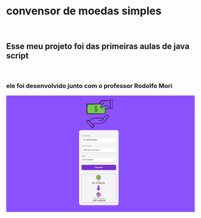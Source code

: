 <h1>convensor de moedas simples </h1>
<br>
<h2>Esse meu projeto foi das primeiras aulas de java script</h2>
<br>
<h3> ele foi desenvolvido junto com o professor Rodolfo Mori</h3>
<img src="devtreinos/assets/Convert Money.png">
